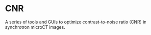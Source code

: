 # CNR

A series of tools and GUIs to optimize contrast-to-noise ratio (CNR) in synchrotron microCT images.